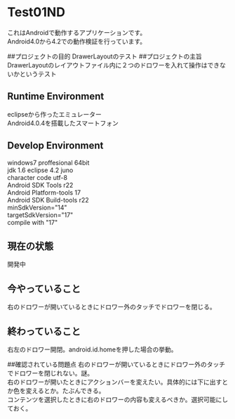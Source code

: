 # Test01ND
これはAndroidで動作するアプリケーションです。  
Android4.0から4.2での動作検証を行っています。

##プロジェクトの目的
DrawerLayoutのテスト
##プロジェクトの主旨
DrawerLayoutのレイアウトファイル内に２つのドロワーを入れて操作はできないかというテスト

## Runtime Environment
eclipseから作ったエミュレーター  
Android4.0.4を搭載したスマートフォン

## Develop Environment
windows7 proffesional 64bit  
jdk 1.6
eclipse 4.2 juno  
character code utf-8  
Android SDK Tools r22  
Android Platform-tools 17  
Android SDK Build-tools r22  
minSdkVersion="14"  
targetSdkVersion="17"  
compile with "17"  

## 現在の状態
開発中

## 今やっていること
右のドロワーが開いているときにドロワー外のタッチでドロワーを閉じる。

## 終わっていること
右左のドロワー開閉。android.id.homeを押した場合の挙動。

##確認されている問題点
右のドロワーが開いているときにドロワー外のタッチでドロワーを閉じれない。謎。  
右のドロワーが開いたときにアクションバーを変えたい。具体的には下に出すとか色を変えるとか。たぶんできる。  
コンテンツを選択したときに右のドロワーの内容も変えるべきか。選択可能にしておく。  
